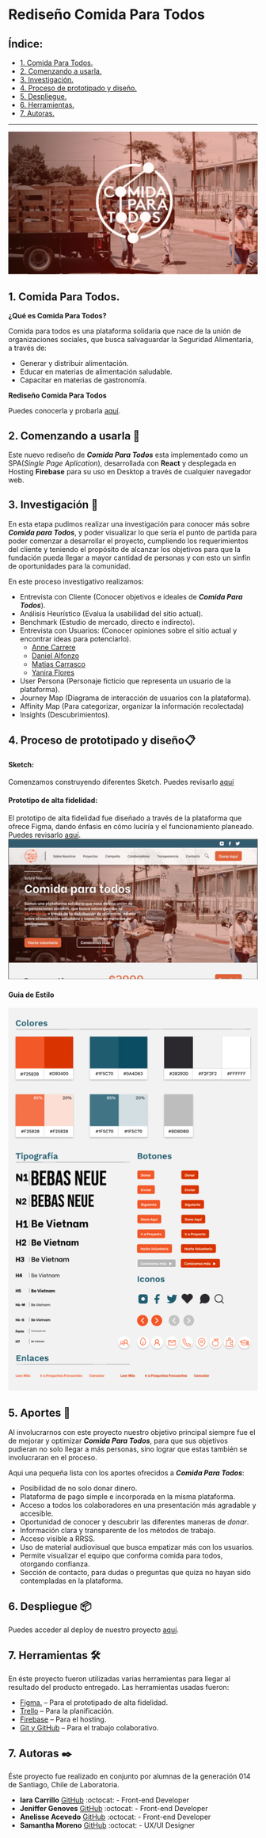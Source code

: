 # Rediseño Comida Para Todos

## Índice:

* [1. Comida Para Todos.](#1-Comida-Para-Todos)
* [2. Comenzando a usarla.](#2-Comenzando-a-usarla)
* [3. Investigación.](#3-Investigación)
* [4. Proceso de prototipado y diseño.](#4-Proceso-de-Prototipado-y-diseño)
* [5. Despliegue.](#8-Despliegue)
* [6. Herramientas.](#9-Herramientas)
* [7. Autoras.](#10-Autoras)

***

![Logo](src/images/Readme/portada.png)

## 1. Comida Para Todos.

**¿Qué es Comida Para Todos?**

Comida para todos es una plataforma solidaria que nace de la unión de organizaciones sociales, que busca salvaguardar la Seguridad Alimentaria, a través de:

- Generar y distribuir alimentación.
- Educar en materias de alimentación saludable.
- Capacitar en materias de gastronomía.

**Rediseño Comida Para Todos**

Puedes conocerla y probarla [aquí](https://comida-paratodos.web.app/).

## 2. Comenzando a usarla 🚀

Este nuevo rediseño de ***Comida Para Todos*** esta implementado como un SPA(*Single Page Aplication*), desarrollada con **React** y desplegada en Hosting **Firebase** para su uso en Desktop a través de cualquier navegador web.

## 3. Investigación :busts_in_silhouette:

En esta etapa pudimos realizar una investigación para conocer más sobre ***Comida para Todos***, y poder visualizar lo que sería el punto de partida para poder comenzar a desarrollar el proyecto, cumpliendo los requerimientos del cliente y teniendo el propósito de alcanzar los objetivos para que la fundación pueda llegar a mayor cantidad de personas y con esto un sinfín de oportunidades para la comunidad.

En este proceso investigativo realizamos:

- Entrevista con Cliente (Conocer objetivos e ideales de ***Comida Para Todos***).
- Análisis Heurístico (Evalua la usabilidad del sitio actual).
- Benchmark (Estudio de mercado, directo e indirecto).
- Entrevista con Usuarios: (Conocer opiniones sobre el sitio actual y encontrar ideas para potenciarlo).
    - [Anne Carrere](https://drive.google.com/file/d/1PecRQcU9cwgfxkNmqEYRPWdkKLkxk8r5/view)
    - [Daniel Alfonzo](https://drive.google.com/file/d/1TSiZQgKV1YDS8qR3Uh9BWe2yYANnCpTw/view)
    - [Matias Carrasco](https://drive.google.com/file/d/1qgdxpoAPZppx7yUh1mZcpMoqlnWHeG0w/view)
    - [Yanira Flores](https://drive.google.com/file/d/1pYVRCxuhVBrEMKq-IAvme8p_XG9clCtZ/view)
- User Persona (Personaje ficticio que representa un usuario de la plataforma).
- Journey Map (Diagrama de interacción de usuarios con la plataforma).
- Affinity Map (Para categorizar, organizar la información recolectada)
- Insights (Descubrimientos).

## 4. Proceso de prototipado y diseño📋

#### Sketch:
Comenzamos construyendo diferentes Sketch.
Puedes revisarlo [aquí](https://www.figma.com/file/05HHF7BKZ4ydeePsR6vgSm/Comida-Para-Todos?node-id=1%3A2)

#### Prototipo de alta fidelidad:
El prototipo de alta fidelidad fue diseñado a través de la plataforma que ofrece Figma, dando énfasis en cómo luciría y el funcionamiento planeado.
Puedes revisarlo [aquí](https://www.figma.com/file/05HHF7BKZ4ydeePsR6vgSm/Comida-Para-Todos?node-id=1060%3A16).
![Desktop](src/images/Readme/desktop.png)

#### Guia de Estilo

![Logo](src/images/Readme/style.jpg)

## 5. Aportes 🧡

Al involucrarnos con este proyecto nuestro objetivo principal siempre fue el de mejorar y optimizar ***Comida Para Todos***, para que sus objetivos pudieran no solo llegar a más personas, sino lograr que estas también se involucraran en el proceso.

Aqui una pequeña lista con los aportes ofrecidos a ***Comida Para Todos***:

- Posibilidad de no solo donar dinero.
- Plataforma de pago simple e incorporada en la misma plataforma.
- Acceso a todos los colaboradores en una presentación más agradable y accesible.
- Oportunidad de conocer y descubrir las diferentes maneras de *donar*.
- Información clara y transparente de los métodos de trabajo.
- Acceso visible a RRSS.
- Uso de material audiovisual que busca empatizar más con los usuarios.
- Permite visualizar el equipo que conforma comida para todos, otorgando confianza.
- Sección de contacto, para dudas o preguntas que quiza no hayan sido contempladas en la plataforma.

## 6. Despliegue 📦

Puedes acceder al deploy de nuestro proyecto [aquí](https://comida-paratodos.web.app/).

## 7. Herramientas 🛠️

En éste proyecto fueron utilizadas varias herramientas para llegar al resultado del producto entregado.
Las herramientas usadas fueron:

* [Figma.](https://www.figma.com/file/05HHF7BKZ4ydeePsR6vgSm/Comida-Para-Todos?node-id=1153%3A3130) – Para el prototipado de alta fidelidad.
* [Trello](https://trello.com/b/15mYPGhr/comida-para-todos) – Para la planificación.
* [Firebase](https://firebase.google.com) – Para el hosting.
* [Git y GitHub](https://github.com/xsamynox/comida-para-todos) – Para el trabajo colaborativo.

## 7. Autoras ✒️

Éste proyecto fue realizado en conjunto por alumnas de la generación 014 de Santiago, Chile de Laboratoria.

* **Iara Carrillo** [GitHub](https://github.com/aneacevedo) :octocat: - Front-end Developer
* **Jeniffer Genoves** [GitHub](https://github.com/JenifferGenoves) :octocat: - Front-end Developer
* **Anelisse Acevedo** [GitHub](https://github.com/aneacevedo) :octocat: - Front-end Developer
* **Samantha Moreno** [GitHub](https://github.com/xsamynox) :octocat: - UX/UI Designer
